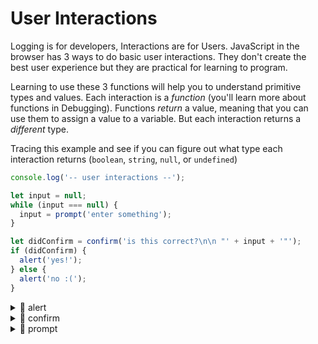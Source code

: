 # User Interactions

Logging is for developers, Interactions are for Users. JavaScript in the browser has 3 ways to do basic user interactions. They don't create the best user experience but they are practical for learning to program.

Learning to use these 3 functions will help you to understand primitive types and values. Each interaction is a _function_ (you'll learn more about functions in Debugging). Functions _return_ a value, meaning that you can use them to assign a value to a variable. But each interaction returns a _different_ type.

Tracing this example and see if you can figure out what type each interaction returns (`boolean`, `string`, `null`, or `undefined`)

```js
console.log('-- user interactions --');

let input = null;
while (input === null) {
  input = prompt('enter something');
}

let didConfirm = confirm('is this correct?\n\n "' + input + '"');
if (didConfirm) {
  alert('yes!');
} else {
  alert('no :(');
}
```

<details>
<summary>🥚 alert</summary>

```js
console.log('-- alert --');
// alert: displays a message to the user
//  the user can only read the message, they can't input anything to your program
let alerted = alert('pancakes');

// alert will always return undefined, no matter what
console.log(alerted); // undefined
console.log(typeof alerted); // 'undefined'
```

</details>
<details>
<summary>🥚 confirm</summary>

```js
console.log('-- confirm --');
// confirm: display a message and ask the user to say "yes" or "no"

// run this example a few times with your console open. what happens if you:
//  click "ok"?
//  click "cancel"?
//  press the "enter" key on your keyboard?
//  pres the "esc" key on your keyboard?
let confirmed = confirm('want some pancakes?');

// confirm will always return a boolean value:
//  true if the user clicks ok
//  false if the user clicks cancel
console.log(confirmed); // true or false
console.log(typeof confirmed); // 'boolean'
```

</details>
<details>
<summary>🥚 prompt</summary>

```js
console.log('-- prompt --');
// example input/outputs to try
// what to be confused by
// what to pay attention to
// ie. empty string is something - later learn how to deal with this
// motivate for how this is important with forms and such later
//  types! values! validation!

// prompt: display a message and allow the user to input some text

// run this example a few times in the console. what happens if you:
//  type something -> click "cancel" or press the "esc" key
//  type something -> click "ok" or press the "enter" key
//  do not type anything -> click "cancel" or press the "esc" key
//  do not type anything -> click "ok" or press the "enter" key
let prompted = prompt('what is your favorite kind of pancake');

// prompt will either return a string or null
//  null: if the user clicks "cancel" or presses the "esc" key
//  string: if the user clicks "ok" or uses the "enter" key
//  (it doesn't matter if the user inputs text or not!)
console.log(prompted); // the user's text or null
console.log(typeof prompted); // 'string' or 'object'
```

</details>
